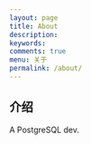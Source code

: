 ```yaml
---
layout: page
title: About
description: 
keywords: 
comments: true
menu: 关于
permalink: /about/
---
```


## 介绍
A PostgreSQL dev.


